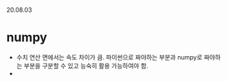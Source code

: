 20.08.03
# __numpy__  
* 수치 연산 면에서는 속도 차이가 큼. 파이썬으로 짜야하는 부분과 numpy로 짜야하는 부분을 구분할 수 있고 능숙히 활용 가능하여야 함.  
* 